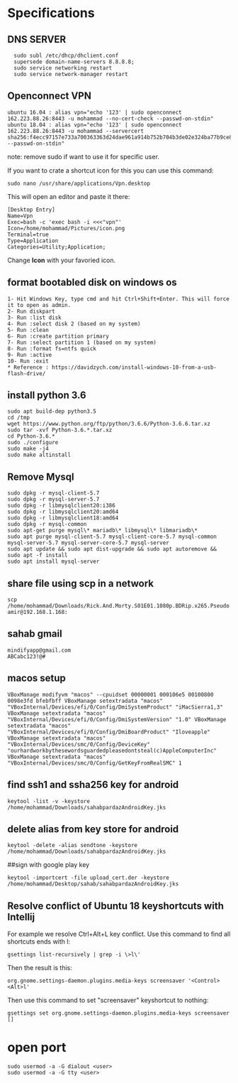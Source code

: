 # Specifications

## DNS SERVER 
```
  sudo subl /etc/dhcp/dhclient.conf
  supersede domain-name-servers 8.8.8.8;
  sudo service networking restart
  sudo service network-manager restart
```

## Openconnect VPN
```
ubuntu 16.04 : alias vpn="echo '123' | sudo openconnect 162.223.88.26:8443 -u mohammad --no-cert-check --passwd-on-stdin"
ubuntu 18.04 : alias vpn="echo '123' | sudo openconnect 162.223.88.26:8443 -u mohammad --servercert sha256:f4ecc97157e733a700363363d24dae961a914b752b704b3de02e324ba77b9ce8 --passwd-on-stdin"
```
note: remove sudo if want to use it for specific user.

If you want to crate a shortcut icon for this you can use this command:
```
sudo nano /usr/share/applications/Vpn.desktop
```
This will open an editor and paste it there:
```
[Desktop Entry]
Name=Vpn
Exec=bash -c 'exec bash -i <<<"vpn"'
Icon=/home/mohammad/Pictures/icon.png
Terminal=true
Type=Application
Categories=Utility;Application;
```
Change <b>Icon</b> with your favoried icon.
## format bootabled disk on windows os
```
1- Hit Windows Key, type cmd and hit Ctrl+Shift+Enter. This will force it to open as admin.
2- Run diskpart
3- Run :list disk
4- Run :select disk 2 (based on my system)
5- Run :clean
6- Run :create partition primary
7- Run :select partition 1 (based on my system)
8- Run :format fs=ntfs quick
9- Run :active
10- Run :exit
* Reference : https://davidzych.com/install-windows-10-from-a-usb-flash-drive/
```
## install python 3.6
```
sudo apt build-dep python3.5
cd /tmp
wget https://www.python.org/ftp/python/3.6.6/Python-3.6.6.tar.xz
sudo tar -xvf Python-3.6.*.tar.xz
cd Python-3.6.*
sudo ./configure
sudo make -j4
sudo make altinstall
```
## Remove Mysql
```
sudo dpkg -r mysql-client-5.7
sudo dpkg -r mysql-server-5.7
sudo dpkg -r libmysqlclient20:i386
sudo dpkg -r libmysqlclient20:amd64
sudo dpkg -r libmysqlclient18:amd64
sudo dpkg -r mysql-common
sudo apt-get purge mysql\* mariadb\* libmysql\* libmariadb\*
sudo apt purge mysql-client-5.7 mysql-client-core-5.7 mysql-common mysql-server-5.7 mysql-server-core-5.7 mysql-server
sudo apt update && sudo apt dist-upgrade && sudo apt autoremove && sudo apt -f install
sudo apt install mysql-server
```

## share file using scp in a network
```
scp /home/mohammad/Downloads/Rick.And.Morty.S01E01.1080p.BDRip.x265.Pseudo.BLAXUP.COM.mkv amir@192.168.1.168:
```
## sahab gmail
```
mindifyapp@gmail.com
ABCabc123!@#
```
## macos setup
``
VBoxManage modifyvm "macos" --cpuidset 00000001 000106e5 00100800 0098e3fd bfebfbff
VBoxManage setextradata "macos" "VBoxInternal/Devices/efi/0/Config/DmiSystemProduct" "iMacSierra1,3"
VBoxManage setextradata "macos" "VBoxInternal/Devices/efi/0/Config/DmiSystemVersion" "1.0"
VBoxManage setextradata "macos" "VBoxInternal/Devices/efi/0/Config/DmiBoardProduct" "Iloveapple"
VBoxManage setextradata "macos" "VBoxInternal/Devices/smc/0/Config/DeviceKey" "ourhardworkbythesewordsguardedpleasedontsteal(c)AppleComputerInc"
VBoxManage setextradata "macos" "VBoxInternal/Devices/smc/0/Config/GetKeyFromRealSMC" 1
``
## find ssh1 and ssha256 key for android
```
keytool -list -v -keystore /home/mohammad/Downloads/sahabpardazAndroidKey.jks
```
## delete alias from key store for android
```
keytool -delete -alias sendtone -keystore /home/mohammad/Downloads/sahabpardazAndroidKey.jks
```
##sign with google play key
```
keytool -importcert -file upload_cert.der -keystore /home/mohammad/Desktop/sahab/sahabpardazAndroidKey.jks
```

## Resolve conflict of Ubuntu 18 keyshortcuts with Intellij
For example we resolve Ctrl+Alt+L key conflict.
Use this command to find all shortcuts ends with l: 
```
gsettings list-recursively | grep -i \>l\'
```
Then the result is this:
```
org.gnome.settings-daemon.plugins.media-keys screensaver '<Control><Alt>l'
```
Then use this command to set "screensaver" keyshortcut to nothing:
```
gsettings set org.gnome.settings-daemon.plugins.media-keys screensaver []
```

# open port
```
sudo usermod -a -G dialout <user>
sudo usermod -a -G tty <user>
```
